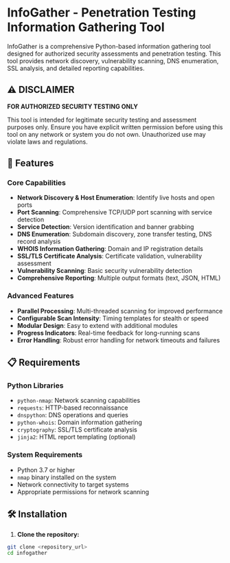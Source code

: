 # InfoGather - Penetration Testing Information Gathering Tool

InfoGather is a comprehensive Python-based information gathering tool designed for authorized security assessments and penetration testing. This tool provides network discovery, vulnerability scanning, DNS enumeration, SSL analysis, and detailed reporting capabilities.

## ⚠️ **DISCLAIMER**

**FOR AUTHORIZED SECURITY TESTING ONLY**

This tool is intended for legitimate security testing and assessment purposes only. Ensure you have explicit written permission before using this tool on any network or system you do not own. Unauthorized use may violate laws and regulations.

## 🚀 Features

### Core Capabilities
- **Network Discovery & Host Enumeration**: Identify live hosts and open ports
- **Port Scanning**: Comprehensive TCP/UDP port scanning with service detection
- **Service Detection**: Version identification and banner grabbing
- **DNS Enumeration**: Subdomain discovery, zone transfer testing, DNS record analysis
- **WHOIS Information Gathering**: Domain and IP registration details
- **SSL/TLS Certificate Analysis**: Certificate validation, vulnerability assessment
- **Vulnerability Scanning**: Basic security vulnerability detection
- **Comprehensive Reporting**: Multiple output formats (text, JSON, HTML)

### Advanced Features
- **Parallel Processing**: Multi-threaded scanning for improved performance
- **Configurable Scan Intensity**: Timing templates for stealth or speed
- **Modular Design**: Easy to extend with additional modules
- **Progress Indicators**: Real-time feedback for long-running scans
- **Error Handling**: Robust error handling for network timeouts and failures

## 📋 Requirements

### Python Libraries
- `python-nmap`: Network scanning capabilities
- `requests`: HTTP-based reconnaissance
- `dnspython`: DNS operations and queries
- `python-whois`: Domain information gathering
- `cryptography`: SSL/TLS certificate analysis
- `jinja2`: HTML report templating (optional)

### System Requirements
- Python 3.7 or higher
- `nmap` binary installed on the system
- Network connectivity to target systems
- Appropriate permissions for network scanning

## 🛠️ Installation

1. **Clone the repository:**
```bash
git clone <repository_url>
cd infogather
